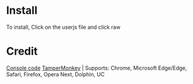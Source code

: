 # Install
To install, Click on the userjs file and click raw
# Credit
[Console code](https://github.com/6uv/Console-exploits)
[TamperMonkey](https://www.tampermonkey.net) | Supports: Chrome, Microsoft Edge/Edge, Safari, Firefox, Opera Next, Dolphin, UC
